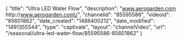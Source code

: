 {
    "title": "Ultra LED Water Flow",
    "description": "www.aerogarden.com http:\/\/www.aerogarden.com\/",
    "channelid": "85595586",
    "videoid": "85601862",
    "date_created": "1488400212",
    "date_modified": "1491355544",
    "type": "captivate",
    "layout": "channelVideo",
    "url": "\/seasonal\/ultra-led-water-flow\/85595586-85601862"
}